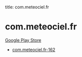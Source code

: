 title: com.meteociel.fr
# com.meteociel.fr


[Google Play Store](https://play.google.com/store/apps/details?id=com.meteociel.fr)


* [com.meteociel.fr-162](./com.meteociel.fr-162/)
